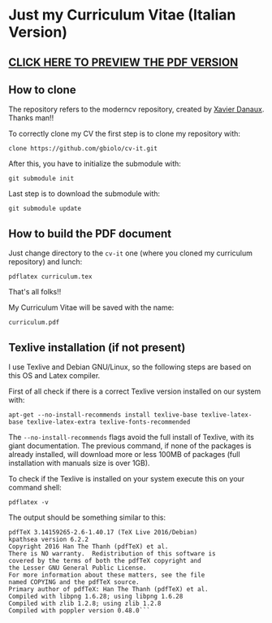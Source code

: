 # Just my Curriculum Vitae (Italian Version)

## [CLICK HERE TO PREVIEW THE PDF VERSION](https://github.com/gbiolo/cv-it/blob/master/curriculum.pdf)

## How to clone
The repository refers to the moderncv repository, created by [Xavier Danaux](https://github.com/xdanaux). Thanks man!!

To correctly clone my CV the first step is to clone my repository with:

`clone https://github.com/gbiolo/cv-it.git`

After this, you have to initialize the submodule with:

`git submodule init`

Last step is to download the submodule with:

`git submodule update`

## How to build the PDF document
Just change directory to the `cv-it` one (where you cloned my curriculum repository) and lunch:

`pdflatex curriculum.tex`

That's all folks!!

My Curriculum Vitae will be saved with the name:

`curriculum.pdf`

## Texlive installation (if not present)
I use Texlive and Debian GNU/Linux, so the following steps are based on this OS and Latex compiler.

First of all check if there is a correct Texlive version installed on our system with:

`apt-get --no-install-recommends install texlive-base texlive-latex-base texlive-latex-extra texlive-fonts-recommended`

The `--no-install-recommends` flags avoid the full install of Texlive, with its giant documentation. The previous command, if none of the packages is already installed, will download more or less 100MB of packages (full installation with manuals size is over 1GB).

To check if the Texlive is installed on your system execute this on your command shell:

`pdflatex -v`

The output should be something similar to this:

```
pdfTeX 3.14159265-2.6-1.40.17 (TeX Live 2016/Debian)
kpathsea version 6.2.2
Copyright 2016 Han The Thanh (pdfTeX) et al.
There is NO warranty.  Redistribution of this software is
covered by the terms of both the pdfTeX copyright and
the Lesser GNU General Public License.
For more information about these matters, see the file
named COPYING and the pdfTeX source.
Primary author of pdfTeX: Han The Thanh (pdfTeX) et al.
Compiled with libpng 1.6.28; using libpng 1.6.28
Compiled with zlib 1.2.8; using zlib 1.2.8
Compiled with poppler version 0.48.0```
